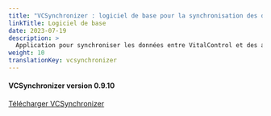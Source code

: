 ```yaml
---
title: "VCSynchronizer : logiciel de base pour la synchronisation des données"
linkTitle: Logiciel de base
date: 2023-07-19
description: >
  Application pour synchroniser les données entre VitalControl et des applications tierces.
weight: 10
translationKey: vcsynchronizer
---
```

#### VCSynchronizer version 0.9.10

<a href="/download/SetupVitalControlSynchronizer.exe" role="button" class="btn btn-primary btn-lg">Télécharger VCSynchronizer</a>

